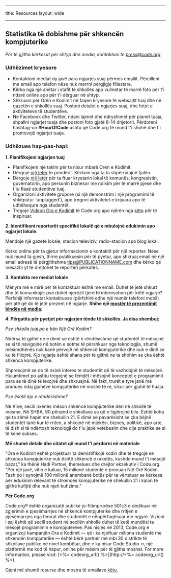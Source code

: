 * * *

title: Resources layout: wide

* * *

## Statistika të dobishme për shkencën kompjuterike

*Për të gjitha kërkesat për shtyp dhe media, kontaktoni te <press@code.org>*

### Udhëzimet kryesore

  * Kontaktoni mediat dy javë para ngjarjes suaj përmes emailit. Përcilleni me email apo telefon nëse nuk merrni përgjigje fillestare.
  * Kërko nga një anëtar i stafit të shkollës apo vullnetar të marrë foto për t'i ndarë online apo për t'i dërguar në shtyp.
  * Shkruani për Orën e Kodimit në faqen kryesore të websajtit tuaj dhe në gazetën e shkollës suaj. Postoni detalet e ngjarjes suaj, dhe fotot e aktiviteteve të studentëve.
  * Në Facebook dhe Twitter, ndani lajmet dhe ndryshimet për planet tuaja, shpallni ngjarjet tuaja dhe postoni foto gjatë 8-14 dhjetorit. Përdoreni hashtag-un **#HourOfCode** ashtu që Code.org të mund t'i shohë dhe t'i promovojë ngjarjet tuaja.

### Udhëzues hap-pas-hapi:

**1. Planifikojeni ngjarjen tuaj**

  * Planifikojeni një takim për ta nisur mbarë Orën e Kodimit.
  * Dërgoje [një letër](<%= hoc_uri('/resources/#sample-emails') %>) te prindërit. Kërkoni nga ta ta shpërndajnë fjalën.
  * Dërgoje [një letër](<%= hoc_uri('/resources/#sample-emails') %>) për ta ftuar kryetarin lokal të komunës, kongresistin, guvernatorin, apo personin biznesor me ndikim për të marrë pjesë dhe t'iu flasë studentëve tuaj.
  * Organizoni aktivitete grupore (si një demonstrim i një programimi të shkëputur 'unplugged'), apo tregoni aktivitetet e krijuara apo të udhëhequra nga studentët.
  * Tregoje [Videon Ora e Kodimit](<%= hoc_uri('/') %>) të Code.org apo njërën nga [këto](<%= hoc_uri('/resources#videos') %>) për të inspiruar.

**2. Identifikoni reporterët specifikë lokalë që e mbulojnë edukimin apo ngjarjet lokale.**

Mendoje një gazetë lokale, stacion televiziv, radio-stacion apo blog lokal.

Kërko online për ta gjetur informacionin e kontaktit për një reporter. Nëse nuk mund ta gjesh, thirre publikuesin për të pyetur, apo shkruaj email në një email adresë të përgjithshme tips@PUBLICATIONNAME.com dhe kërko që mesazhi yt të drejtohet te reporteri përkatës.

**3. Kontakto me mediat lokale**

Mënyra më e mirë për të kontaktuar është me email. Duhet të jetë shkurt dhe të komunikojë: pse duhet njerëzit tjerë të interesohen për këtë ngjarje? Përfshiji informatat kontaktuese (përfshirë edhe një numër telefoni mobil) për atë që do të jetë prezent në ngjarje. **Shihe një [mostër të prezentimit bindës në media](<%= hoc_uri('/resources#sample-emails') %>):**

**4. Përgatitu për pyetjet për ngjarjen tënde të shkollës. Ja disa shembuj:**

*Pse shkolla juaj po e bën Një Orë Kodim?*

Ndërsa të gjithë ne e dimë se është e rëndësishme që studentët të mësojnë se si të navigojnë në botën e sotme të përshkuar nga teknologjia, shumë mësimdhënës nuk kanë përvojë në shkencë kompjuterike dhe nuk e dinë se ku të fillojnë. Kjo ngjarje është shans për të gjithë ne ta shohim se çka është shkenca kompjuterike.

Shpresojmë se do të nxisë interes te studentët që të vazhdojnë të mësojnë. Hulumtimet po ashtu tregojnë se fëmijët i mësojnë konceptet e programimit para se të dinë të lexojnë dhe shkruajnë. Në fakt, trurët e tyre janë më pranues ndaj gjuhëve kompjuterike në moshë të re, sikur për gjuhë të huaja.

*Pse është kjo e rëndësishme?*

Në Kinë, secili nxënës mëson shkencë kompjuterike deri në shkollë të mesme. Në SHBA, 90 përqind e shkollave as që e ligjërojnë bile. Është koha që ta zëmë hapin me shekullin 21. E dimë se pavarësisht se çka bëjnë studentët tanë kur të rriten, a shkojnë në mjekësi, biznes, politikë, apo arte, të dish si të ndërtosh teknologji do t'iu japë vetëbesim dhe dije praktike se si të kenë sukses.

**Më shumë detale dhe citatet që mund t'i përdorni në materiale**

"Ora e Kodimit është projektuar ta demistifikojë kodin dhe të tregojë se shkenca kompjuterike nuk është shkencë e raketës, kushdo mund t'i mësojë bazat," ka thënë Hadi Partovi, themelues dhe drejtor ekzekutiv i Code.org. "Për një javë, vitin e kaluar, 15 milionë studentë e provuan Një Orë Kodim. Tash po i synojmë 100 milionë anembanë botës për ta vërtetuar se kërkesa për edukimin relevant të shkencës kompjuterike në shekullin 21 i kalon të gjithë kufijtë dhe nuk njeh kufizime."

**Për Code.org**

Code.org® është organizatë publike jo-fitimprurëse 501c3 e dedikuar në zgjerimin e pjesëmarrjes në shkencë kompjuterike dhe rritjen e pjesëmarrjes nga femrat dhe studentët e nënpërfaqësuar me ngjyrë. Vizioni i saj është që secili student në secilën shkollë duhet të ketë mundësi ta mësojë programimin e kompjuterëve. Pas nisjes në 2013, Code.org e organizoji kampanjën Ora e Kodimit — që i ka njoftuar miliona studentë me shkencën kompjuterike — është bërë partner me mbi 30 distrikte të shkollave publike në nivel kombëtar, dhe e ka nisur Code Studio-n, një platformë me kod të hapur, online për mësim për të gjitha moshat. For more information, please visit: [<%= codeorg_url() %>](http://<%= codeorg_url() %>).

  
Gjeni më shumë resurse dhe mostra të emailave [këtu](<%= hoc_uri('/resources') %>).